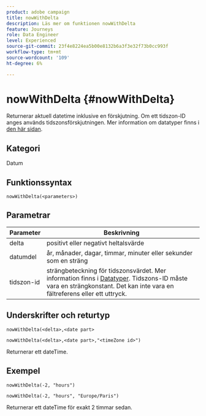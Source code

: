 ```yaml
---
product: adobe campaign
title: nowWithDelta
description: Läs mer om funktionen nowWithDelta
feature: Journeys
role: Data Engineer
level: Experienced
source-git-commit: 23f4e8224ea5b00e8132b6a3f3e32f73b0cc993f
workflow-type: tm+mt
source-wordcount: '109'
ht-degree: 6%

---
```


# nowWithDelta {#nowWithDelta}

Returnerar aktuell datetime inklusive en förskjutning. Om ett tidszon-ID anges används tidszonsförskjutningen. Mer information om datatyper finns i [den här sidan](../expression/data-types.md).

## Kategori

Datum

## Funktionssyntax

`nowWithDelta(<parameters>)`

## Parametrar

| Parameter | Beskrivning |
|--- |--- |
| delta | positivt eller negativt heltalsvärde |
| datumdel | år, månader, dagar, timmar, minuter eller sekunder som en sträng |
| tidszon-id | strängbeteckning för tidszonsvärdet. Mer information finns i [Datatyper](../expression/data-types.md). Tidszons-ID måste vara en strängkonstant. Det kan inte vara en fältreferens eller ett uttryck. |

## Underskrifter och returtyp

`nowWithDelta(<delta>,<date part>`

`nowWithDelta(<delta>,<date part>,"<timeZone id>")`

Returnerar ett dateTime.

## Exempel

`nowWithDelta(-2, "hours")`

`nowWithDelta(-2, "hours", "Europe/Paris")`

Returnerar ett dateTime för exakt 2 timmar sedan.
